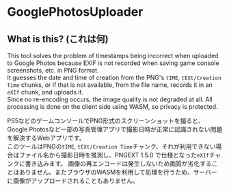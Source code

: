 # GooglePhotosUploader

## What is this? (これは何)
This tool solves the problem of timestamps being incorrect when uploaded to Google Photos because EXIF is not recorded when saving game console screenshots, etc. in PNG format.  
It guesses the date and time of creation from the PNG's `tIME`, `tEXt/Creation Time` chunks, or if that is not available, from the file name, records it in an `eXIf` chunk, and uploads it.  
Since no re-encoding occurs, the image quality is not degraded at all. All processing is done on the client side using WASM, so privacy is protected.

PS5などのゲームコンソールでPNG形式のスクリーンショットを撮ると、Google Photosなど一部の写真管理アプリで撮影日時が正常に認識されない問題を解決するWebアプリです。  
このツールはPNGの`tIME`, `tEXt/Creation Time`チャンク、それが利用できない場合はファイル名から撮影日時を推測し、PNGEXT 1.5.0 で仕様となった`eXIf`チャンクに書き込みます。
画像の再エンコードは発生しないため画質が劣化することはありません。またブラウザのWASMを利用して処理を行うため、サーバーに画像がアップロードされることもありません。
